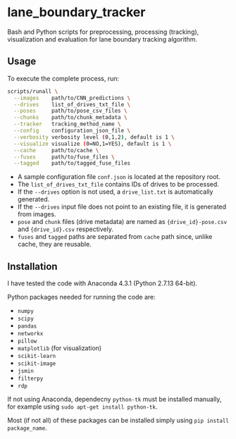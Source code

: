 # lane_boundary_tracker

Bash and Python scripts for preprocessing, processing (tracking), visualization and evaluation for lane boundary tracking algorithm.

## Usage

To execute the complete process, run:

```bash
scripts/runall \
  --images    path/to/CNN_predictions \
  --drives    list_of_drives_txt_file \
  --poses     path/to/pose_csv_files \
  --chunks    path/to/chunk_metadata \
  --tracker   tracking_method_name \
  --config    configuration_json_file \
  --verbosity verbosity level (0,1,2), default is 1 \
  --visualize visualize (0=NO,1=YES), default is 1 \
  --cache     path/to/cache \
  --fuses     path/to/fuse_files \
  --tagged    path/to/tagged_fuse_files
```

 - A sample configuration file `conf.json` is located at the repository root.
 - The `list_of_drives_txt_file` contains IDs of drives to be processed.
 - If the `--drives` option is not used, a `drive_list.txt` is automatically generated.
 - If the `--drives` input file does not point to an existing file, it is generated from images.
 - `pose` and `chunk` files (drive metadata) are named as `{drive_id}-pose.csv` and `{drive_id}.csv` respectively.
 - `fuses` and `tagged` paths are separated from `cache` path since, unlike cache, they are reusable.


## Installation

I have tested the code with Anaconda 4.3.1 (Python 2.7.13 64-bit).

Python packages needed for running the code are:

 - `numpy`
 - `scipy`
 - `pandas`
 - `networkx`
 - `pillow`
 - `matplotlib` (for visualization)
 - `scikit-learn`
 - `scikit-image`
 - `jsmin`
 - `filterpy`
 - `rdp`

If not using Anaconda, dependecny `python-tk` must be installed manually, for example using `sudo apt-get install python-tk`.

Most (if not all) of these packages can be installed simply using `pip install package_name`.
